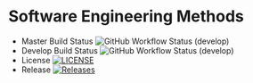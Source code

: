 # Software Engineering Methods
* Master Build Status ![GitHub Workflow Status (develop)](https://img.shields.io/github/actions/workflow/status/YeWinThant22/sem/main.yml?branch=master)
* Develop Build Status ![GitHub Workflow Status (develop)](https://img.shields.io/github/actions/workflow/status/YeWinThant22/sem/main.yml?branch=develop)
* License [![LICENSE](https://img.shields.io/github/license/YeWinThant22/sem.svg?style=flat-square)](https://github.com/YeWiThant22/sem/blob/master/LICENSE)
* Release [![Releases](https://img.shields.io/github/release/YeWinThant22/sem/all.svg?style=flat-square)](https://github.com/YeWinThant22/sem/releases)